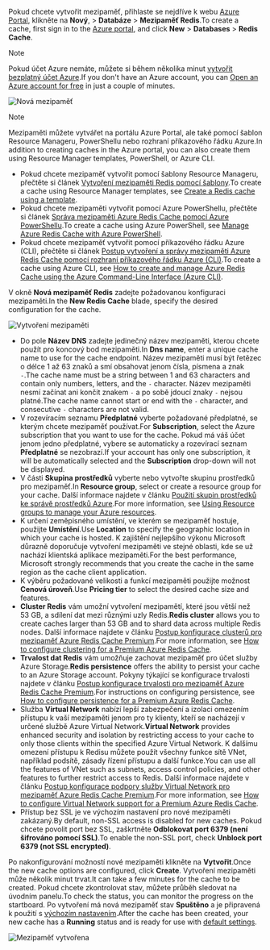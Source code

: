 <span data-ttu-id="25357-101">Pokud chcete vytvořit mezipaměť, přihlaste se nejdříve k webu [Azure Portal](https://portal.azure.com), klikněte na **Nový**,  > **Databáze** > **Mezipaměť Redis**.</span><span class="sxs-lookup"><span data-stu-id="25357-101">To create a cache, first sign in to the [Azure portal](https://portal.azure.com), and click **New** > **Databases** > **Redis Cache**.</span></span>

> [!NOTE]
> <span data-ttu-id="25357-102">Pokud účet Azure nemáte, můžete si během několika minut [vytvořit bezplatný účet Azure](https://azure.microsoft.com/pricing/free-trial/?WT.mc_id=redis_cache_hero).</span><span class="sxs-lookup"><span data-stu-id="25357-102">If you don't have an Azure account, you can [Open an Azure account for free](https://azure.microsoft.com/pricing/free-trial/?WT.mc_id=redis_cache_hero) in just a couple of minutes.</span></span>
> 
> 

![Nová mezipaměť](media/redis-cache-create/redis-cache-new-cache-menu.png)

> [!NOTE]
> <span data-ttu-id="25357-104">Mezipaměti můžete vytvářet na portálu Azure Portal, ale také pomocí šablon Resource Manageru, PowerShellu nebo rozhraní příkazového řádku Azure.</span><span class="sxs-lookup"><span data-stu-id="25357-104">In addition to creating caches in the Azure portal, you can also create them using Resource Manager templates, PowerShell, or Azure CLI.</span></span>
> 
> * <span data-ttu-id="25357-105">Pokud chcete mezipaměť vytvořit pomocí šablony Resource Manageru, přečtěte si článek [Vytvoření mezipaměti Redis pomocí šablony](../articles/redis-cache/cache-redis-cache-arm-provision.md).</span><span class="sxs-lookup"><span data-stu-id="25357-105">To create a cache using Resource Manager templates, see [Create a Redis cache using a template](../articles/redis-cache/cache-redis-cache-arm-provision.md).</span></span>
> * <span data-ttu-id="25357-106">Pokud chcete mezipaměti vytvořit pomocí Azure PowerShellu, přečtěte si článek [Správa mezipaměti Azure Redis Cache pomocí Azure PowerShellu](../articles/redis-cache/cache-howto-manage-redis-cache-powershell.md).</span><span class="sxs-lookup"><span data-stu-id="25357-106">To create a cache using Azure PowerShell, see [Manage Azure Redis Cache with Azure PowerShell](../articles/redis-cache/cache-howto-manage-redis-cache-powershell.md).</span></span>
> * <span data-ttu-id="25357-107">Pokud chcete mezipaměť vytvořit pomocí příkazového řádku Azure (CLI), přečtěte si článek [Postup vytvoření a správy mezipaměti Azure Redis Cache pomocí rozhraní příkazového řádku Azure (CLI)](../articles/redis-cache/cache-manage-cli.md).</span><span class="sxs-lookup"><span data-stu-id="25357-107">To create a cache using Azure CLI, see [How to create and manage Azure Redis Cache using the Azure Command-Line Interface (Azure CLI)](../articles/redis-cache/cache-manage-cli.md).</span></span>
> 
> 

<span data-ttu-id="25357-108">V okně **Nová mezipaměť Redis** zadejte požadovanou konfiguraci mezipaměti.</span><span class="sxs-lookup"><span data-stu-id="25357-108">In the **New Redis Cache** blade, specify the desired configuration for the cache.</span></span>

![Vytvoření mezipaměti](media/redis-cache-create/redis-cache-cache-create.png) 

* <span data-ttu-id="25357-110">Do pole **Název DNS** zadejte jedinečný název mezipaměti, kterou chcete použít pro koncový bod mezipaměti.</span><span class="sxs-lookup"><span data-stu-id="25357-110">In **Dns name**, enter a unique cache name to use for the cache endpoint.</span></span> <span data-ttu-id="25357-111">Název mezipaměti musí být řetězec o délce 1 až 63 znaků a smí obsahovat jenom čísla, písmena a znak `-`.</span><span class="sxs-lookup"><span data-stu-id="25357-111">The cache name must be a string between 1 and 63 characters and contain only numbers, letters, and the `-` character.</span></span> <span data-ttu-id="25357-112">Název mezipaměti nesmí začínat ani končit znakem `-` a po sobě jdoucí znaky `-` nejsou platné.</span><span class="sxs-lookup"><span data-stu-id="25357-112">The cache name cannot start or end with the `-` character, and consecutive `-` characters are not valid.</span></span>
* <span data-ttu-id="25357-113">V rozevíracím seznamu **Předplatné** vyberte požadované předplatné, se kterým chcete mezipaměť používat.</span><span class="sxs-lookup"><span data-stu-id="25357-113">For **Subscription**, select the Azure subscription that you want to use for the cache.</span></span> <span data-ttu-id="25357-114">Pokud má váš účet jenom jedno předplatné, vybere se automaticky a rozevírací seznam **Předplatné** se nezobrazí.</span><span class="sxs-lookup"><span data-stu-id="25357-114">If your account has only one subscription, it will be automatically selected and the **Subscription** drop-down will not be displayed.</span></span>
* <span data-ttu-id="25357-115">V části **Skupina prostředků** vyberte nebo vytvořte skupinu prostředků pro mezipaměť.</span><span class="sxs-lookup"><span data-stu-id="25357-115">In **Resource group**, select or create a resource group for your cache.</span></span> <span data-ttu-id="25357-116">Další informace najdete v článku [Použití skupin prostředků ke správě prostředků Azure](../articles/azure-resource-manager/resource-group-overview.md).</span><span class="sxs-lookup"><span data-stu-id="25357-116">For more information, see [Using Resource groups to manage your Azure resources](../articles/azure-resource-manager/resource-group-overview.md).</span></span> 
* <span data-ttu-id="25357-117">K určení zeměpisného umístění, ve kterém se mezipaměť hostuje, použijte **Umístění**.</span><span class="sxs-lookup"><span data-stu-id="25357-117">Use **Location** to specify the geographic location in which your cache is hosted.</span></span> <span data-ttu-id="25357-118">K zajištění nejlepšího výkonu Microsoft důrazně doporučuje vytvoření mezipaměti ve stejné oblasti, kde se už nachází klientská aplikace mezipaměti.</span><span class="sxs-lookup"><span data-stu-id="25357-118">For the best performance, Microsoft strongly recommends that you create the cache in the same region as the cache client application.</span></span>
* <span data-ttu-id="25357-119">K výběru požadované velikosti a funkcí mezipaměti použijte možnost **Cenová úroveň**.</span><span class="sxs-lookup"><span data-stu-id="25357-119">Use **Pricing tier** to select the desired cache size and features.</span></span>
* <span data-ttu-id="25357-120">**Cluster Redis** vám umožní vytvoření mezipamětí, které jsou větší než 53 GB, a sdílení dat mezi různými uzly Redis.</span><span class="sxs-lookup"><span data-stu-id="25357-120">**Redis cluster** allows you to create caches larger than 53 GB and to shard data across multiple Redis nodes.</span></span> <span data-ttu-id="25357-121">Další informace najdete v článku [Postup konfigurace clusterů pro mezipaměť Azure Redis Cache Premium](../articles/redis-cache/cache-how-to-premium-clustering.md).</span><span class="sxs-lookup"><span data-stu-id="25357-121">For more information, see [How to configure clustering for a Premium Azure Redis Cache](../articles/redis-cache/cache-how-to-premium-clustering.md).</span></span>
* <span data-ttu-id="25357-122">**Trvalost dat Redis** vám umožňuje zachovat mezipaměť pro účet služby Azure Storage.</span><span class="sxs-lookup"><span data-stu-id="25357-122">**Redis persistence** offers the ability to persist your cache to an Azure Storage account.</span></span> <span data-ttu-id="25357-123">Pokyny týkající se konfigurace trvalosti najdete v článku [Postup konfigurace trvalosti pro mezipaměť Azure Redis Cache Premium](../articles/redis-cache/cache-how-to-premium-persistence.md).</span><span class="sxs-lookup"><span data-stu-id="25357-123">For instructions on configuring persistence, see [How to configure persistence for a Premium Azure Redis Cache](../articles/redis-cache/cache-how-to-premium-persistence.md).</span></span>
* <span data-ttu-id="25357-124">Služba **Virtual Network** nabízí lepší zabezpečení a izolaci omezením přístupu k vaší mezipaměti jenom pro ty klienty, kteří se nacházejí v určené službě Azure Virtual Network.</span><span class="sxs-lookup"><span data-stu-id="25357-124">**Virtual Network** provides enhanced security and isolation by restricting access to your cache to only those clients within the specified Azure Virtual Network.</span></span> <span data-ttu-id="25357-125">K dalšímu omezení přístupu k Redisu můžete použít všechny funkce sítě VNet, například podsítě, zásady řízení přístupu a další funkce.</span><span class="sxs-lookup"><span data-stu-id="25357-125">You can use all the features of VNet such as subnets, access control policies, and other features to further restrict access to Redis.</span></span> <span data-ttu-id="25357-126">Další informace najdete v článku [Postup konfigurace podpory služby Virtual Network pro mezipaměť Azure Redis Cache Premium](../articles/redis-cache/cache-how-to-premium-vnet.md).</span><span class="sxs-lookup"><span data-stu-id="25357-126">For more information, see [How to configure Virtual Network support for a Premium Azure Redis Cache](../articles/redis-cache/cache-how-to-premium-vnet.md).</span></span>
* <span data-ttu-id="25357-127">Přístup bez SSL je ve výchozím nastavení pro nové mezipaměti zakázaný.</span><span class="sxs-lookup"><span data-stu-id="25357-127">By default, non-SSL access is disabled for new caches.</span></span> <span data-ttu-id="25357-128">Pokud chcete povolit port bez SSL, zaškrtněte **Odblokovat port 6379 (není šifrováno pomocí SSL)**.</span><span class="sxs-lookup"><span data-stu-id="25357-128">To enable the non-SSL port, check **Unblock port 6379 (not SSL encrypted)**.</span></span>

<span data-ttu-id="25357-129">Po nakonfigurování možností nové mezipaměti klikněte na **Vytvořit**.</span><span class="sxs-lookup"><span data-stu-id="25357-129">Once the new cache options are configured, click **Create**.</span></span> <span data-ttu-id="25357-130">Vytvoření mezipaměti může několik minut trvat.</span><span class="sxs-lookup"><span data-stu-id="25357-130">It can take a few minutes for the cache to be created.</span></span> <span data-ttu-id="25357-131">Pokud chcete zkontrolovat stav, můžete průběh sledovat na úvodním panelu.</span><span class="sxs-lookup"><span data-stu-id="25357-131">To check the status, you can monitor the progress on the startboard.</span></span> <span data-ttu-id="25357-132">Po vytvoření má nová mezipaměť stav **Spuštěno** a je připravená k použití s [výchozím nastavením](../articles/redis-cache/cache-configure.md#default-redis-server-configuration).</span><span class="sxs-lookup"><span data-stu-id="25357-132">After the cache has been created, your new cache has a **Running** status and is ready for use with [default settings](../articles/redis-cache/cache-configure.md#default-redis-server-configuration).</span></span>

![Mezipaměť vytvořena](media/redis-cache-create/redis-cache-cache-created.png)

